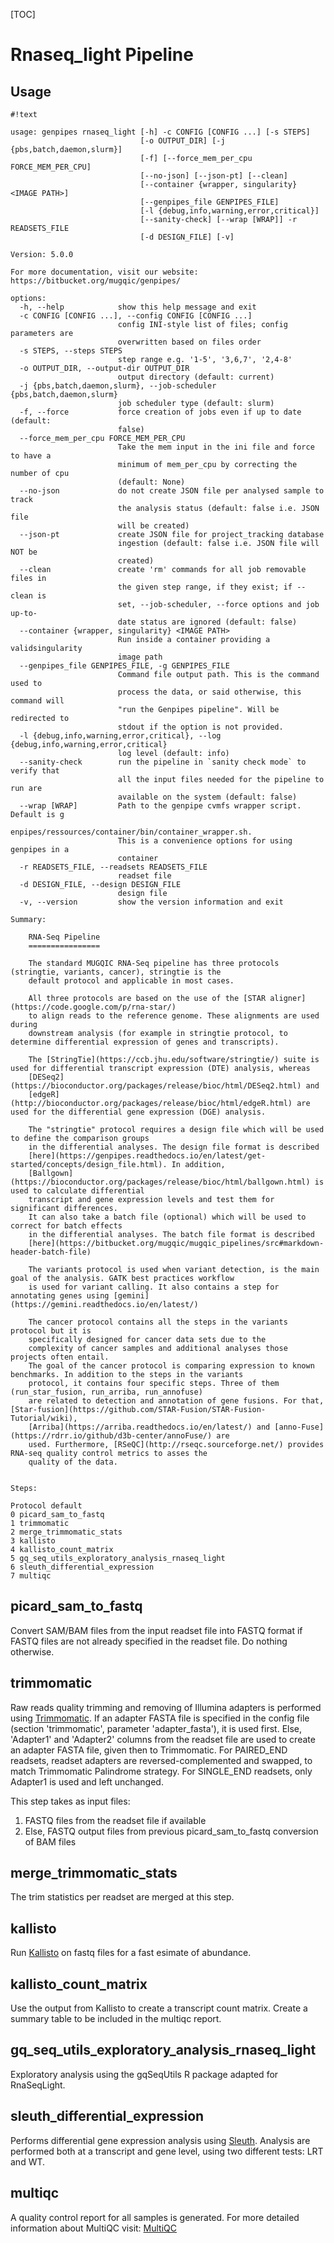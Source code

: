 [TOC]

Rnaseq_light Pipeline
================

Usage
-----


```
#!text

usage: genpipes rnaseq_light [-h] -c CONFIG [CONFIG ...] [-s STEPS]
                             [-o OUTPUT_DIR] [-j {pbs,batch,daemon,slurm}]
                             [-f] [--force_mem_per_cpu FORCE_MEM_PER_CPU]
                             [--no-json] [--json-pt] [--clean]
                             [--container {wrapper, singularity} <IMAGE PATH>]
                             [--genpipes_file GENPIPES_FILE]
                             [-l {debug,info,warning,error,critical}]
                             [--sanity-check] [--wrap [WRAP]] -r READSETS_FILE
                             [-d DESIGN_FILE] [-v]

Version: 5.0.0

For more documentation, visit our website: https://bitbucket.org/mugqic/genpipes/

options:
  -h, --help            show this help message and exit
  -c CONFIG [CONFIG ...], --config CONFIG [CONFIG ...]
                        config INI-style list of files; config parameters are
                        overwritten based on files order
  -s STEPS, --steps STEPS
                        step range e.g. '1-5', '3,6,7', '2,4-8'
  -o OUTPUT_DIR, --output-dir OUTPUT_DIR
                        output directory (default: current)
  -j {pbs,batch,daemon,slurm}, --job-scheduler {pbs,batch,daemon,slurm}
                        job scheduler type (default: slurm)
  -f, --force           force creation of jobs even if up to date (default:
                        false)
  --force_mem_per_cpu FORCE_MEM_PER_CPU
                        Take the mem input in the ini file and force to have a
                        minimum of mem_per_cpu by correcting the number of cpu
                        (default: None)
  --no-json             do not create JSON file per analysed sample to track
                        the analysis status (default: false i.e. JSON file
                        will be created)
  --json-pt             create JSON file for project_tracking database
                        ingestion (default: false i.e. JSON file will NOT be
                        created)
  --clean               create 'rm' commands for all job removable files in
                        the given step range, if they exist; if --clean is
                        set, --job-scheduler, --force options and job up-to-
                        date status are ignored (default: false)
  --container {wrapper, singularity} <IMAGE PATH>
                        Run inside a container providing a validsingularity
                        image path
  --genpipes_file GENPIPES_FILE, -g GENPIPES_FILE
                        Command file output path. This is the command used to
                        process the data, or said otherwise, this command will
                        "run the Genpipes pipeline". Will be redirected to
                        stdout if the option is not provided.
  -l {debug,info,warning,error,critical}, --log {debug,info,warning,error,critical}
                        log level (default: info)
  --sanity-check        run the pipeline in `sanity check mode` to verify that
                        all the input files needed for the pipeline to run are
                        available on the system (default: false)
  --wrap [WRAP]         Path to the genpipe cvmfs wrapper script. Default is g
                        enpipes/ressources/container/bin/container_wrapper.sh.
                        This is a convenience options for using genpipes in a
                        container
  -r READSETS_FILE, --readsets READSETS_FILE
                        readset file
  -d DESIGN_FILE, --design DESIGN_FILE
                        design file
  -v, --version         show the version information and exit

Summary:

    RNA-Seq Pipeline
    ================

    The standard MUGQIC RNA-Seq pipeline has three protocols (stringtie, variants, cancer), stringtie is the
    default protocol and applicable in most cases.

    All three protocols are based on the use of the [STAR aligner](https://code.google.com/p/rna-star/)
    to align reads to the reference genome. These alignments are used during
    downstream analysis (for example in stringtie protocol, to determine differential expression of genes and transcripts).

    The [StringTie](https://ccb.jhu.edu/software/stringtie/) suite is used for differential transcript expression (DTE) analysis, whereas
    [DESeq2](https://bioconductor.org/packages/release/bioc/html/DESeq2.html) and
    [edgeR](http://bioconductor.org/packages/release/bioc/html/edgeR.html) are used for the differential gene expression (DGE) analysis.

    The "stringtie" protocol requires a design file which will be used to define the comparison groups
    in the differential analyses. The design file format is described
    [here](https://genpipes.readthedocs.io/en/latest/get-started/concepts/design_file.html). In addition,
    [Ballgown](https://bioconductor.org/packages/release/bioc/html/ballgown.html) is used to calculate differential
    transcript and gene expression levels and test them for significant differences.
    It can also take a batch file (optional) which will be used to correct for batch effects
    in the differential analyses. The batch file format is described
    [here](https://bitbucket.org/mugqic/mugqic_pipelines/src#markdown-header-batch-file)

    The variants protocol is used when variant detection, is the main goal of the analysis. GATK best practices workflow
    is used for variant calling. It also contains a step for annotating genes using [gemini](https://gemini.readthedocs.io/en/latest/)

    The cancer protocol contains all the steps in the variants protocol but it is
    specifically designed for cancer data sets due to the
    complexity of cancer samples and additional analyses those projects often entail.
    The goal of the cancer protocol is comparing expression to known benchmarks. In addition to the steps in the variants
    protocol, it contains four specific steps. Three of them (run_star_fusion, run_arriba, run_annofuse)
    are related to detection and annotation of gene fusions. For that, [Star-fusion](https://github.com/STAR-Fusion/STAR-Fusion-Tutorial/wiki),
    [Arriba](https://arriba.readthedocs.io/en/latest/) and [anno-Fuse](https://rdrr.io/github/d3b-center/annoFuse/) are
    used. Furthermore, [RSeQC](http://rseqc.sourceforge.net/) provides RNA-seq quality control metrics to asses the
    quality of the data.

    
Steps:

Protocol default
0 picard_sam_to_fastq
1 trimmomatic
2 merge_trimmomatic_stats
3 kallisto
4 kallisto_count_matrix
5 gq_seq_utils_exploratory_analysis_rnaseq_light
6 sleuth_differential_expression
7 multiqc
```

picard_sam_to_fastq 
-------------------
 
Convert SAM/BAM files from the input readset file into FASTQ format
if FASTQ files are not already specified in the readset file. Do nothing otherwise.

trimmomatic 
-----------
 
Raw reads quality trimming and removing of Illumina adapters is performed using [Trimmomatic](http://www.usadellab.org/cms/index.php?page=trimmomatic).
If an adapter FASTA file is specified in the config file (section 'trimmomatic', parameter 'adapter_fasta'),
it is used first. Else, 'Adapter1' and 'Adapter2' columns from the readset file are used to create
an adapter FASTA file, given then to Trimmomatic. For PAIRED_END readsets, readset adapters are
reversed-complemented and swapped, to match Trimmomatic Palindrome strategy. For SINGLE_END readsets,
only Adapter1 is used and left unchanged.

This step takes as input files:
1. FASTQ files from the readset file if available
2. Else, FASTQ output files from previous picard_sam_to_fastq conversion of BAM files

merge_trimmomatic_stats 
-----------------------
 
The trim statistics per readset are merged at this step.

kallisto 
--------
 
Run [Kallisto](https://pachterlab.github.io/kallisto/about.html) on fastq files for a fast esimate of abundance.

kallisto_count_matrix 
---------------------
 
Use the output from Kallisto to create a transcript count matrix.
Create a summary table to be included in the multiqc report.

gq_seq_utils_exploratory_analysis_rnaseq_light 
----------------------------------------------
 
Exploratory analysis using the gqSeqUtils R package adapted for RnaSeqLight.

sleuth_differential_expression 
------------------------------
 
Performs differential gene expression analysis using [Sleuth](http://pachterlab.github.io/sleuth/).
Analysis are performed both at a transcript and gene level, using two different tests: LRT and WT.

multiqc 
-------
 
A quality control report for all samples is generated.
For more detailed information about MultiQC visit: [MultiQC](http://multiqc.info/)


